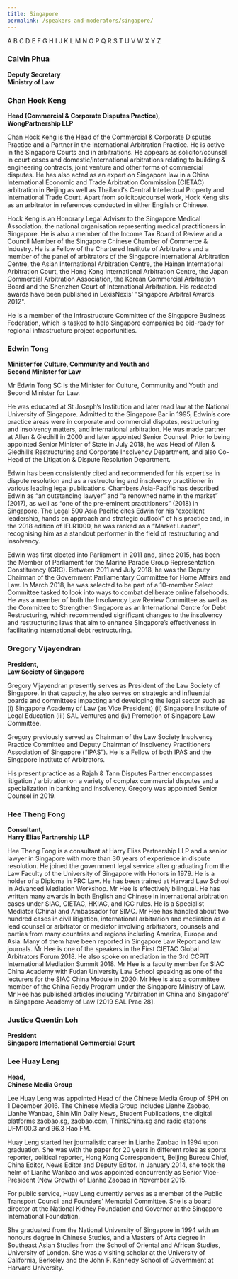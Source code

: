 ```yaml
---
title: Singapore
permalink: /speakers-and-moderators/singapore/
---
```

A B C D E F G H I J K L M N O P Q R S T U V W X Y Z 

### Calvin Phua
**Deputy Secretary<br>
Ministry of Law**


### Chan Hock Keng
**Head (Commercial & Corporate Disputes Practice),<br>
WongPartnership LLP**

Chan Hock Keng is the Head of the Commercial & Corporate Disputes Practice and a Partner in the International Arbitration Practice. He is active in the Singapore Courts and in arbitrations. He appears as solicitor/counsel in court cases and domestic/international arbitrations relating to building & engineering contracts, joint venture and other forms of commercial disputes. He has also acted as an expert on Singapore law in a China International Economic and Trade Arbitration Commission (CIETAC) arbitration in Beijing as well as Thailand's Central Intellectual Property and International Trade Court. Apart from solicitor/counsel work, Hock Keng sits as an arbitrator in references conducted in either English or Chinese. 

Hock Keng is an Honorary Legal Adviser to the Singapore Medical Association, the national organisation representing medical practitioners in Singapore. He is also a member of the Income Tax Board of Review and a Council Member of the Singapore Chinese Chamber of Commerce & Industry. 
He is a Fellow of the Chartered Institute of Arbitrators and a member of the panel of arbitrators of the Singapore International Arbitration Centre, the Asian International Arbitration Centre, the Hainan International Arbitration Court, the Hong Kong International Arbitration Centre, the Japan Commercial Arbitration Association, the Korean Commercial Arbitration Board and the Shenzhen Court of International Arbitration. His redacted awards have been published in LexisNexis' "Singapore Arbitral Awards 2012". 

He is a member of the Infrastructure Committee of the Singapore Business Federation, which is tasked to help Singapore companies be bid-ready for regional infrastructure project opportunities.



### Edwin Tong
**Minister for Culture, Community and Youth and<br>
Second Minister for Law**

Mr Edwin Tong SC is the Minister for Culture, Community and Youth and Second Minister for Law. 

He was educated at St Joseph’s Institution and later read law at the National University of Singapore. Admitted to the Singapore Bar in 1995, Edwin’s core practice areas were in corporate and commercial disputes, restructuring and insolvency matters, and international arbitration. He was made partner at Allen & Gledhill in 2000 and later appointed Senior Counsel. Prior to being appointed Senior Minister of State in July 2018, he was Head of Allen & Gledhill’s Restructuring and Corporate Insolvency Department, and also Co-Head of the Litigation & Dispute Resolution Department.

Edwin has been consistently cited and recommended for his expertise in dispute resolution and as a restructuring and insolvency practitioner in various leading legal publications. Chambers Asia-Pacific has described Edwin as “an outstanding lawyer” and “a renowned name in the market” (2017), as well as “one of the pre-eminent practitioners” (2018) in Singapore. The Legal 500 Asia Pacific cites Edwin for his “excellent leadership, hands on approach and strategic outlook” of his practice and, in the 2018 edition of IFLR1000, he was ranked as a “Market Leader”, recognising him as a standout performer in the field of restructuring and insolvency.

Edwin was first elected into Parliament in 2011 and, since 2015, has been the Member of Parliament for the Marine Parade Group Representation Constituency (GRC). Between 2011 and July 2018, he was the Deputy Chairman of the Government Parliamentary Committee for Home Affairs and Law. In March 2018, he was selected to be part of a 10-member Select Committee tasked to look into ways to combat deliberate online falsehoods. He was a member of both the Insolvency Law Review Committee as well as the Committee to Strengthen Singapore as an International Centre for Debt Restructuring, which recommended significant changes to the insolvency and restructuring laws that aim to enhance Singapore’s effectiveness in facilitating international debt restructuring.


### Gregory Vijayendran
**President,<br>
Law Society of Singapore**

Gregory Vijayendran presently serves as President of the Law Society of Singapore. In that capacity, he also serves on strategic and influential boards and committees impacting and developing the legal sector such as (i) Singapore Academy of Law (as Vice President) (ii) Singapore Institute of Legal Education (iii) SAL Ventures and (iv) Promotion of Singapore Law Committee. 

Gregory previously served as Chairman of the Law Society Insolvency Practice Committee and Deputy Chairman of Insolvency Practitioners Association of Singapore (“IPAS”). He is a Fellow of both IPAS and the Singapore Institute of Arbitrators.

His present practice as a Rajah & Tann Disputes Partner encompasses litigation / arbitration on a variety of complex commercial disputes and a specialization in banking and insolvency. Gregory was appointed Senior Counsel in 2019.


### Hee Theng Fong
**Consultant,<br>
Harry Elias Partnership LLP**

Hee Theng Fong is a consultant at Harry Elias Partnership LLP and a senior lawyer in Singapore with more than 30 years of experience in dispute resolution. He joined the government legal service after graduating from the Law Faculty of the University of Singapore with Honors in 1979. He is a holder of a Diploma in PRC Law. He has been trained at Harvard Law School in Advanced Mediation Workshop.
Mr Hee is effectively bilingual. He has written many awards in both English and Chinese in international arbitration cases under SIAC, CIETAC, HKIAC, and ICC rules. He is a Specialist Mediator (China) and Ambassador for SIMC.
Mr Hee has handled about two hundred cases in civil litigation, international arbitration and mediation as a lead counsel or arbitrator or mediator involving arbitrators, counsels and parties from many countries and regions including America, Europe and Asia. Many of them have been reported in Singapore Law Report and law journals.
Mr Hee is one of the speakers in the First CIETAC Global Arbitrators Forum 2018. He also spoke on mediation in the 3rd CCPIT International Mediation Summit 2018. Mr Hee is a faculty member for SIAC China Academy with Fudan University Law School speaking as one of the lecturers for the SIAC China Module in 2020. Mr Hee is also a committee member of the China Ready Program under the Singapore Ministry of Law. Mr Hee has published articles including “Arbitration in China and Singapore” in Singapore Academy of Law [2019 SAL Prac 28].



### Justice Quentin Loh
**President<br>
Singapore International Commercial Court**<br>


### Lee Huay Leng
**Head,<br>
Chinese Media Group**

Lee Huay Leng was appointed Head of the Chinese Media Group of SPH on 1 December 2016. The Chinese Media Group includes Lianhe Zaobao, Lianhe Wanbao, Shin Min Daily News, Student Publications, the digital platforms zaobao.sg, zaobao.com, ThinkChina.sg and radio stations UFM100.3 and 96.3 Hao FM.

Huay Leng started her journalistic career in Lianhe Zaobao in 1994 upon graduation. She was with the paper for 20 years in different roles as sports reporter, political reporter, Hong Kong Correspondent, Beijing Bureau Chief, China Editor, News Editor and Deputy Editor. In January 2014, she took the helm of Lianhe Wanbao and was appointed concurrently as Senior Vice-President (New Growth) of Lianhe Zaobao in November 2015.

For public service, Huay Leng currently serves as a member of the Public Transport Council and Founders’ Memorial Committee. She is a board director at the National Kidney Foundation and Governor at the Singapore International Foundation.

She graduated from the National University of Singapore in 1994 with an honours degree in Chinese Studies, and a Masters of Arts degree in Southeast Asian Studies from the School of Oriental and African Studies, University of London. She was a visiting scholar at the University of California, Berkeley and the John F. Kennedy School of Government at Harvard University.

